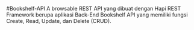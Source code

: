 #Bookshelf-API
A browsable REST API yang dibuat dengan Hapi REST Framework berupa aplikasi Back-End Bookshelf API yang memiliki fungsi Create, Read, Update, dan Delete (CRUD).
